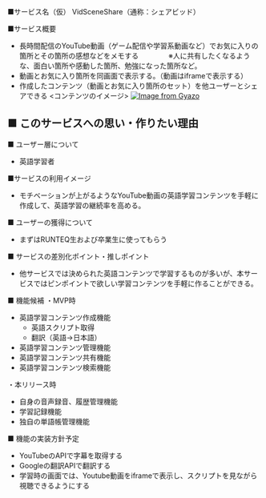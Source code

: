 ■サービス名（仮）
VidSceneShare（通称：シェアビッド）

■サービス概要
- 長時間配信のYouTube動画（ゲーム配信や学習系動画など）でお気に入りの箇所とその箇所の感想などをメモする
　　　　※人に共有したくなるような、面白い箇所や感動した箇所、勉強になった箇所など。
- 動画とお気に入り箇所を同画面で表示する。（動画はiframeで表示する）
- 作成したコンテンツ（動画とお気に入り箇所のセット）を他ユーザーとシェアできる
<コンテンツのイメージ>
[![Image from Gyazo](https://i.gyazo.com/7890a7966083dbe82b3cd99be65a44f7.png)](https://gyazo.com/7890a7966083dbe82b3cd99be65a44f7)

■ このサービスへの思い・作りたい理由
- 

■ ユーザー層について
- 英語学習者

■サービスの利用イメージ
- モチベーションが上がるようなYouTube動画の英語学習コンテンツを手軽に作成して、英語学習の継続率を高める。

■ ユーザーの獲得について
- まずはRUNTEQ生および卒業生に使ってもらう

■ サービスの差別化ポイント・推しポイント
- 他サービスでは決められた英語コンテンツで学習するものが多いが、本サービスではピンポイントで欲しい学習コンテンツを手軽に作ることができる。

■ 機能候補
・MVP時
- 英語学習コンテンツ作成機能
  - 英語スクリプト取得
  - 翻訳（英語→日本語）
- 英語学習コンテンツ管理機能
- 英語学習コンテンツ共有機能
- 英語学習コンテンツ検索機能

・本リリース時
- 自身の音声録音、履歴管理機能
- 学習記録機能
- 独自の単語帳管理機能

■ 機能の実装方針予定
- YouTubeのAPIで字幕を取得する
- Googleの翻訳APIで翻訳する
- 学習時の画面では、Youtube動画をiframeで表示し、スクリプトを見ながら視聴できるようにする

